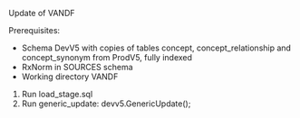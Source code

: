 Update of VANDF

Prerequisites:
- Schema DevV5 with copies of tables concept, concept_relationship and concept_synonym from ProdV5, fully indexed
- RxNorm in SOURCES schema
- Working directory VANDF

1. Run load_stage.sql
2. Run generic_update: devv5.GenericUpdate();